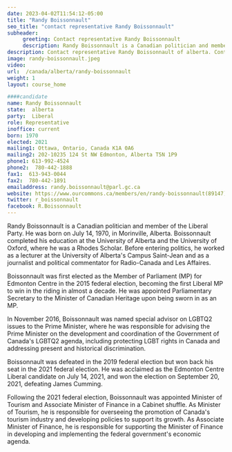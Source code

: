 ```yaml
---
date: 2023-04-02T11:54:12-05:00
title: "Randy Boissonnault"
seo_title: "contact representative Randy Boissonnault"
subheader:
     greeting: Contact representative Randy Boissonnault
     description: Randy Boissonnault is a Canadian politician and member of the Liberal Party. He was born on July 14, 1970, in Morinville, Alberta. 
description: Contact representative Randy Boissonnault of alberta. Contact information for Randy Boissonnault includes email address, phone number, and mailing address.
image: randy-boissonnault.jpeg
video:
url:  /canada/alberta/randy-boissonnault
weight: 1
layout: course_home

####candidate
name: Randy Boissonnault
state:	alberta
party:	Liberal
role: Representative
inoffice: current
born: 1970
elected: 2021
mailing1: Ottawa, Ontario, Canada K1A 0A6
mailing2: 202-10235 124 St NW Edmonton, Alberta T5N 1P9
phone1:	613-992-4524
phone2:  780-442-1888
fax1:  613-943-0044
fax2:  780-442-1891
emailaddress: randy.boissonnault@parl.gc.ca
website: https://www.ourcommons.ca/members/en/randy-boissonnault(89147)
twitter: r_boissonnault
facebook: R.Boissonnault
---
```


Randy Boissonnault is a Canadian politician and member of the Liberal Party. He was born on July 14, 1970, in Morinville, Alberta. Boissonnault completed his education at the University of Alberta and the University of Oxford, where he was a Rhodes Scholar. Before entering politics, he worked as a lecturer at the University of Alberta's Campus Saint-Jean and as a journalist and political commentator for Radio-Canada and Les Affaires.

Boissonnault was first elected as the Member of Parliament (MP) for Edmonton Centre in the 2015 federal election, becoming the first Liberal MP to win in the riding in almost a decade. He was appointed Parliamentary Secretary to the Minister of Canadian Heritage upon being sworn in as an MP.

In November 2016, Boissonnault was named special advisor on LGBTQ2 issues to the Prime Minister, where he was responsible for advising the Prime Minister on the development and coordination of the Government of Canada's LGBTQ2 agenda, including protecting LGBT rights in Canada and addressing present and historical discrimination.

Boissonnault was defeated in the 2019 federal election but won back his seat in the 2021 federal election. He was acclaimed as the Edmonton Centre Liberal candidate on July 14, 2021, and won the election on September 20, 2021, defeating James Cumming.

Following the 2021 federal election, Boissonnault was appointed Minister of Tourism and Associate Minister of Finance in a Cabinet shuffle. As Minister of Tourism, he is responsible for overseeing the promotion of Canada's tourism industry and developing policies to support its growth. As Associate Minister of Finance, he is responsible for supporting the Minister of Finance in developing and implementing the federal government's economic agenda.
